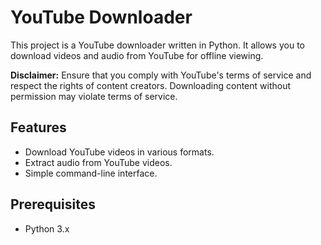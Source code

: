 # YouTube Downloader

This project is a YouTube downloader written in Python. It allows you to download videos and audio from YouTube for offline viewing.

**Disclaimer:** Ensure that you comply with YouTube's terms of service and respect the rights of content creators. Downloading content without permission may violate terms of service.

## Features

- Download YouTube videos in various formats.
- Extract audio from YouTube videos.
- Simple command-line interface.

## Prerequisites

- Python 3.x
